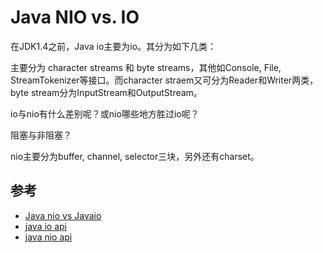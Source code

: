 # Java NIO vs. IO
在JDK1.4之前，Java io主要为io。其分为如下几类：

主要分为
character streams 和 byte streams，其他如Console, File, StreamTokenizer等接口。而character straem又可分为Reader和Writer两类，byte stream分为InputStream和OutputStream。

io与nio有什么差别呢？或nio哪些地方胜过io呢？

阻塞与非阻塞？

nio主要分为buffer, channel, selector三块，另外还有charset。


## 参考
- [Java nio vs Javaio](https://blogs.oracle.com/slc/entry/javanio_vs_javaio)
- [java io api](https://docs.oracle.com/javase/7/docs/api/java/io/package-summary.html)
- [java nio api](https://docs.oracle.com/javase/7/docs/api/java/nio/package-summary.html)
